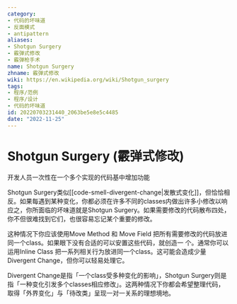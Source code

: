 ```yaml
---
category:
- 代码的坏味道
- 反面模式
- antipattern
aliases:
- Shotgun Surgery
- 霰弹式修改
- 霰弹枪手术
name: Shotgun Surgery
zhname: 霰弹式修改
wiki: https://en.wikipedia.org/wiki/Shotgun_surgery
tags:
- 程序/范例
- 程序/设计
- 代码的坏味道
id: 20220703231440_2063be5e8e5c4485
date: "2022-11-25"
---
```


# Shotgun Surgery (霰弹式修改)

开发人员一次性在一个多个实现的代码基中增加功能

Shotgun Surgery类似[[code-smell-divergent-change|发散式变化]]，但恰恰相反。如果每遇到某种变化，你都必须在许多不同的classes内做出许多小修改以响应之，你所面临的坏味道就是Shotgun Surgery。如果需要修改的代码散布四处，你不但很难找到它们，也很容易忘记某个重要的修改。

这种情况下你应该使用Move Method 和 Move Field 把所有需要修改的代码放进同一个class。如果眼下没有合适的可以安置这些代码，就创造一 个。通常你可以运用Inline Class 把一系列相关行为放进同一个class。这可能会造成少量Divergent Change，但你可以轻易处理它。

Divergent Change是指「一个class受多种变化的影响」，Shotgun Surgery则是指「一种变化引发多个classes相应修改」。这两种情况下你都会希望整理代码，取得「外界变化」与「待改类」呈现一对一关系的理想境地。
